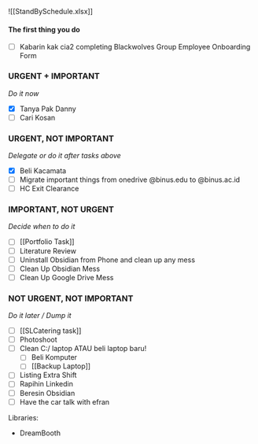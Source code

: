 []()![[StandBySchedule.xlsx]]

#### The first thing you do
- [ ] Kabarin kak cia2 completing Blackwolves Group Employee Onboarding Form

### URGENT + IMPORTANT
*Do it now*
- [x] Tanya Pak Danny 
- [ ] Cari Kosan

### URGENT, NOT IMPORTANT
*Delegate or do it after tasks above*
- [x] Beli Kacamata
- [ ] Migrate important things from onedrive @binus.edu to @binus.ac.id
- [ ] HC Exit Clearance

### IMPORTANT, NOT URGENT
*Decide when to do it*
- [ ] [[Portfolio Task]]
- [ ] Literature Review
- [ ] Uninstall Obsidian from Phone and clean up any mess
- [ ] Clean Up Obsidian Mess
- [ ] Clean Up Google Drive Mess
### NOT URGENT, NOT IMPORTANT
*Do it later / Dump it*
- [ ] [[SLCatering task]]
- [ ] Photoshoot
- [ ] Clean C:/ laptop ATAU beli laptop baru!
	- [ ] Beli Komputer
	- [ ] [[Backup Laptop]]
- [ ] Listing Extra Shift
- [ ] Rapihin Linkedin
- [ ] Beresin Obsidian
- [ ] Have the car talk with efran

Libraries:
- DreamBooth

